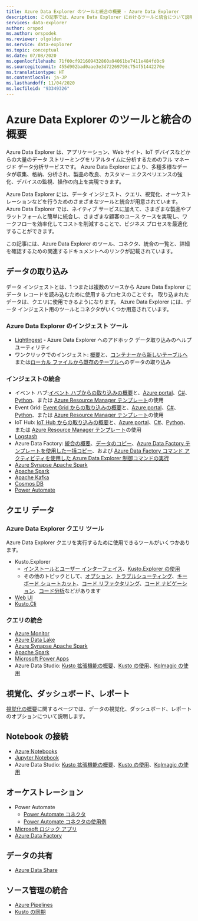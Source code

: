 ```yaml
---
title: Azure Data Explorer のツールと統合の概要 - Azure Data Explorer
description: この記事では、Azure Data Explorer におけるツールと統合について説明します。
services: data-explorer
author: orspod
ms.author: orspodek
ms.reviewer: olgolden
ms.service: data-explorer
ms.topic: conceptual
ms.date: 07/08/2020
ms.openlocfilehash: 71f00cf921609432860a94061be7411e484fd0c9
ms.sourcegitcommit: 455d902bad0aae3e3d72269798c754f51442270e
ms.translationtype: HT
ms.contentlocale: ja-JP
ms.lasthandoff: 11/04/2020
ms.locfileid: "93349326"
---
```

# <a name="azure-data-explorer-tools-and-integrations-overview"></a>Azure Data Explorer のツールと統合の概要

Azure Data Explorer は、アプリケーション、Web サイト、IoT デバイスなどからの大量のデータ ストリーミングをリアルタイムに分析するためのフル マネージド データ分析サービスです。 Azure Data Explorer により、多種多様なデータが収集、格納、分析され、製品の改良、カスタマー エクスペリエンスの強化、デバイスの監視、操作の向上を実現できます。 

Azure Data Explorer には、データ インジェスト、クエリ、視覚化、オーケストレーションなどを行うためのさまざまなツールと統合が用意されています。 Azure Data Explorer では、ネイティブ サービスに加えて、さまざまな製品やプラットフォームと簡単に統合し、さまざまな顧客のユース ケースを実現し、ワークフローを効率化してコストを削減することで、ビジネス プロセスを最適化することができます。 

この記事には、Azure Data Explorer のツール、コネクタ、統合の一覧と、詳細を確認するための関連するドキュメントへのリンクが記載されています。

## <a name="ingest-data"></a>データの取り込み 

データ インジェストとは、1 つまたは複数のソースから Azure Data Explorer にデータ レコードを読み込むために使用するプロセスのことです。 取り込まれたデータは、クエリに使用できるようになります。 Azure Data Explorer には、データ インジェスト用のツールとコネクタがいくつか用意されています。 

### <a name="azure-data-explorer-ingestion-tools"></a>Azure Data Explorer のインジェスト ツール

* [LightIngest](lightingest.md) - Azure Data Explorer へのアドホック データ取り込みのヘルプ ユーティリティ
* ワンクリックでのインジェスト: [概要](ingest-data-one-click.md)と、[コンテナーから新しいテーブルへ](one-click-ingestion-new-table.md)または[ローカル ファイルから既存のテーブルへ](one-click-ingestion-existing-table.md)のデータの取り込み

### <a name="ingestion-integrations"></a>インジェストの統合

* イベント ハブ:[イベント ハブからの取り込みの概要](ingest-data-event-hub-overview.md)と、[Azure portal](ingest-data-event-hub.md)、[C#](data-connection-event-hub-csharp.md)、[Python](data-connection-event-hub-python.md)、または [Azure Resource Manager テンプレート](data-connection-event-hub-resource-manager.md)の使用
* Event Grid: [Event Grid からの取り込みの概要](ingest-data-event-grid-overview.md)と、[Azure portal](ingest-data-event-grid.md)、[C#](data-connection-event-grid-csharp.md)、[Python](data-connection-event-grid-python.md)、または [Azure Resource Manager テンプレート](data-connection-event-grid-resource-manager.md)の使用
* IoT Hub: [IoT Hub からの取り込みの概要](ingest-data-iot-hub-overview.md)と、[Azure portal](ingest-data-iot-hub.md)、[C#](data-connection-iot-hub-csharp.md)、[Python](data-connection-iot-hub-python.md)、または [Azure Resource Manager テンプレート](data-connection-iot-hub-resource-manager.md)の使用
* [Logstash](ingest-data-logstash.md)
* Azure Data Factory: [統合の概要](data-factory-integration.md)、[データのコピー](data-factory-load-data.md)、[Azure Data Factory テンプレートを使用した一括コピー](data-factory-template.md)、および [Azure Data Factory コマンド アクティビティを使用した Azure Data Explorer 制御コマンドの実行](data-factory-command-activity.md)
* [Azure Synapse Apache Spark](/azure/synapse-analytics/quickstart-connect-azure-data-explorer?context=%252fazure%252fdata-explorer%252fcontext%252fcontext)
* [Apache Spark](spark-connector.md)
* [Apache Kafka](ingest-data-kafka.md)
* [Cosmos DB](https://github.com/Azure/azure-kusto-labs/tree/master/cosmosdb-adx-integration)
* [Power Automate](flow.md)

## <a name="query-data"></a>クエリ データ

### <a name="azure-data-explorer-query-tools"></a>Azure Data Explorer クエリ ツール

Azure Data Explorer クエリを実行するために使用できるツールがいくつかあります。

* Kusto.Explorer
    * [インストールとユーザー インターフェイス](kusto/tools/kusto-explorer.md)、[Kusto.Explorer の使用](kusto/tools/kusto-explorer-using.md)
    * その他のトピックとして、[オプション](kusto/tools/kusto-explorer-options.md)、[トラブルシューティング](kusto/tools/kusto-explorer-troubleshooting.md)、[キーボード ショートカット](kusto/tools/kusto-explorer-shortcuts.md)、[コード リファクタリング](kusto/tools/kusto-explorer-refactor.md)、[コード ナビゲーション](kusto/tools/kusto-explorer-codenav.md)、[コード分析](kusto/tools/kusto-explorer-code-analyzer.md)などがあります
* [Web UI](web-query-data.md)
* [Kusto.Cli](kusto/tools/kusto-cli.md)

### <a name="query-integrations"></a>クエリの統合

* [Azure Monitor](query-monitor-data.md)
* [Azure Data Lake](data-lake-query-data.md)
* [Azure Synapse Apache Spark](/azure/synapse-analytics/quickstart-connect-azure-data-explorer?context=%252fazure%252fdata-explorer%252fcontext%252fcontext)
* [Apache Spark](spark-connector.md)
* [Microsoft Power Apps](power-apps-connector.md)
* Azure Data Studio: [Kusto 拡張機能の概要](/sql/azure-data-studio/extensions/kusto-extension?context=%252fazure%252fdata-explorer%252fcontext%252fcontext)、[Kusto の使用](/sql/azure-data-studio/notebooks/notebooks-kusto-kernel?context=%252fazure%252fdata-explorer%252fcontext%252fcontext)、[Kqlmagic の使用](/sql/azure-data-studio/notebooks-kqlmagic?context=%252fazure%252fdata-explorer%252fcontext%252fcontext)

## <a name="visualizations-dashboards-and-reporting"></a>視覚化、ダッシュボード、レポート

[視覚化の概要](viz-overview.md)に関するページでは、データの視覚化、ダッシュボード、レポートのオプションについて説明します。 

## <a name="notebook-connectivity"></a>Notebook の接続

* [Azure Notebooks](/sql/azure-data-studio/notebooks/notebooks-kqlmagic?context=%252fazure%252fdata-explorer%252fcontext%252fcontext%253fcontext%253d%252fazure%252fdata-explorer%252fcontext%252fcontext)
* [Jupyter Notebook](kqlmagic.md)
* Azure Data Studio: [Kusto 拡張機能の概要](/sql/azure-data-studio/extensions/kusto-extension?context=%252fazure%252fdata-explorer%252fcontext%252fcontext)、[Kusto の使用](/sql/azure-data-studio/notebooks/notebooks-kusto-kernel?context=%252fazure%252fdata-explorer%252fcontext%252fcontext)、[Kqlmagic の使用](/sql/azure-data-studio/notebooks-kqlmagic?context=%252fazure%252fdata-explorer%252fcontext%252fcontext)

## <a name="orchestration"></a>オーケストレーション

* Power Automate
    * [Power Automate コネクタ](flow.md)
    * [Power Automate コネクタの使用例](flow-usage.md)
* [Microsoft ロジック アプリ](kusto/tools/logicapps.md) 
* [Azure Data Factory](data-factory-integration.md)

## <a name="share-data"></a>データの共有

* [Azure Data Share](data-share.md)

## <a name="source-control-integration"></a>ソース管理の統合

* [Azure Pipelines](devops.md) 
* [Kusto の同期](kusto/tools/synckusto.md) 

<!--Open Source Tools-->